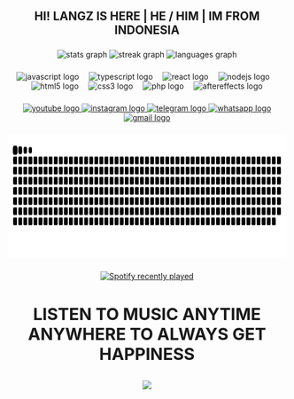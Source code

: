<h2 align="center">HI! LANGZ IS HERE | HE / HIM | IM FROM INDONESIA</h2>

###

<div align="center">
  <img src="https://github-readme-stats.vercel.app/api?username=langzdesu&hide_title=false&hide_rank=false&show_icons=true&include_all_commits=true&count_private=true&disable_animations=false&theme=github_dark&locale=en&hide_border=false&order=1" height="116" alt="stats graph"  />
  <img src="https://streak-stats.demolab.com?user=langzdesu&locale=en&mode=daily&theme=github_dark&hide_border=false&border_radius=5&order=3" height="116" alt="streak graph"  />
  <img src="https://github-readme-stats.vercel.app/api/top-langs?username=langzdesu&locale=en&hide_title=false&layout=compact&card_width=320&langs_count=4&theme=github_dark&hide_border=false&order=2" height="116" alt="languages graph"  />
</div>

###

<div align="center">
  <img src="https://cdn.jsdelivr.net/gh/devicons/devicon/icons/javascript/javascript-original.svg" height="30" alt="javascript logo"  />
  <img width="10" />
  <img src="https://cdn.jsdelivr.net/gh/devicons/devicon/icons/typescript/typescript-original.svg" height="30" alt="typescript logo"  />
  <img width="10" />
  <img src="https://cdn.jsdelivr.net/gh/devicons/devicon/icons/react/react-original.svg" height="30" alt="react logo"  />
  <img width="10" />
  <img src="https://cdn.jsdelivr.net/gh/devicons/devicon/icons/nodejs/nodejs-original.svg" height="30" alt="nodejs logo"  />
  <img width="10" />
  <img src="https://cdn.jsdelivr.net/gh/devicons/devicon/icons/html5/html5-original.svg" height="30" alt="html5 logo"  />
  <img width="10" />
  <img src="https://cdn.jsdelivr.net/gh/devicons/devicon/icons/css3/css3-original.svg" height="30" alt="css3 logo"  />
  <img width="10" />
  <img src="https://cdn.jsdelivr.net/gh/devicons/devicon/icons/php/php-original.svg" height="30" alt="php logo"  />
  <img width="10" />
  <img src="https://cdn.jsdelivr.net/gh/devicons/devicon/icons/aftereffects/aftereffects-original.svg" height="30" alt="aftereffects logo"  />
</div>

###

<div align="center">
  <a href="https://youtube.com/@langzmv" target="_blank">
    <img src="https://img.shields.io/static/v1?message=Youtube&logo=youtube&label=&color=FF0000&logoColor=white&labelColor=&style=for-the-badge" height="35" alt="youtube logo"  />
  </a>
  <a href="https://instagram.com/langz.ls" target="_blank">
    <img src="https://img.shields.io/static/v1?message=Instagram&logo=instagram&label=&color=E4405F&logoColor=white&labelColor=&style=for-the-badge" height="35" alt="instagram logo"  />
  </a>
  <a href="https://t.me/langzdesu" target="_blank">
    <img src="https://img.shields.io/static/v1?message=Telegram&logo=telegram&label=&color=2CA5E0&logoColor=white&labelColor=&style=for-the-badge" height="35" alt="telegram logo"  />
  </a>
  <a href="https://wa.me/6285282778008" target="_blank">
    <img src="https://img.shields.io/static/v1?message=Whatsapp&logo=whatsapp&label=&color=25D366&logoColor=white&labelColor=&style=for-the-badge" height="35" alt="whatsapp logo"  />
  </a>
  <a href="https://mail.google.com/mail/u/0/?tf=cm&fs=1&to=paxleyrui@ruistore.my.id" target="_blank">
    <img src="https://img.shields.io/static/v1?message=Gmail&logo=gmail&label=&color=D14836&logoColor=white&labelColor=&style=for-the-badge" height="35" alt="gmail logo"  />
  </a>
</div>

###

<img src="https://raw.githubusercontent.com/langzdesu/langzdesu/output/snake.svg" alt="Snake animation" height="220" />

###

<div align="center">
  <a href="https://open.spotify.com/user/8ej70i47i8majz8qhak85vozm">
    <img src="https://spotify-recently-played-readme.vercel.app/api?user=8ej70i47i8majz8qhak85vozm&count=5&unique=false" alt="Spotify recently played"  />
  </a>
</div>

###

<h3 align="center" style="font-size: 30px;">LISTEN TO MUSIC ANYTIME ANYWHERE TO ALWAYS GET HAPPINESS</h3>

<div align="center">
  <img height="300" src="https://user-images.githubusercontent.com/2543511/81287318-dc926d80-9062-11ea-9f5a-0585ee67fe86.gif"  />
</div>
